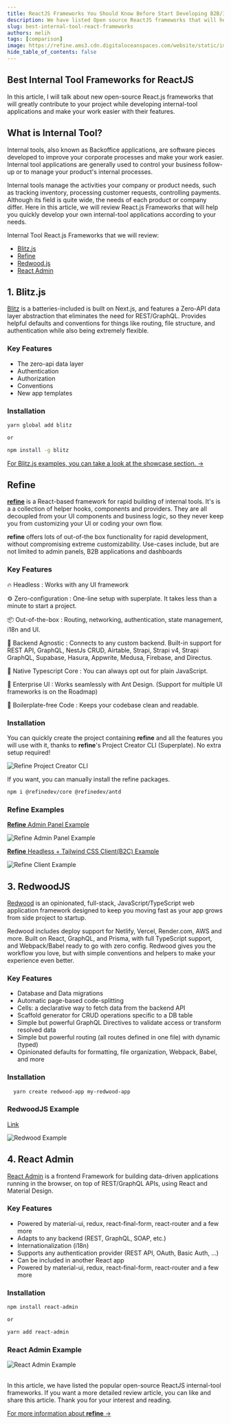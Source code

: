 ```yaml
---
title: ReactJS Frameworks You Should Know Before Start Developing B2B/Internal Application
description: We have listed Open source ReactJS frameworks that will help and speed you up while developing internal-tool applications.
slug: best-internal-tool-react-frameworks
authors: melih
tags: [comparison]
image: https://refine.ams3.cdn.digitaloceanspaces.com/website/static/img/placeholder.png
hide_table_of_contents: false
---
```


## Best Internal Tool Frameworks for ReactJS

In this article, I will talk about new open-source React.js frameworks that will greatly contribute to your project while developing internal-tool applications and make your work easier with their features.

<!--truncate-->

## What is Internal Tool?

Internal tools, also known as Backoffice applications, are software pieces developed to improve your corporate processes and make your work easier. Internal tool applications are generally used to control your business follow-up or to manage your product's internal processes.

Internal tools manage the activities your company or product needs, such as tracking inventory, processing customer requests, controlling payments. Although its field is quite wide, the needs of each product or company differ. Here in this article, we will review React.js Frameworks that will help you quickly develop your own internal-tool applications according to your needs.

Internal Tool React.js Frameworks that we will review:

- [Blitz.js](https://blitzjs.com/)
- [Refine](https://refine.dev/)
- [Redwood.js](https://redwoodjs.com/)
- [React Admin](https://github.com/marmelab/react-admin)

## 1. Blitz.js

[Blitz](https://blitzjs.com/) is a batteries-included is built on Next.js, and features a Zero-API data layer abstraction that eliminates the need for REST/GraphQL. Provides helpful defaults and conventions for things like routing, file structure, and authentication while also being extremely flexible.

### Key Features

- The zero-api data layer
- Authentication
- Authorization
- Conventions
- New app templates

### Installation

```bash
yarn global add blitz

or

npm install -g blitz
```

[For Blitz.js examples, you can take a look at the showcase section. → ](https://blitzjs.com/showcase)

## Refine

[**refine**](https://refine.dev/) is a React-based framework for rapid building of internal tools. It's is a a collection of helper hooks, components and providers. They are all decoupled from your UI components and business logic, so they never keep you from customizing your UI or coding your own flow.

**refine** offers lots of out-of-the box functionality for rapid development, without compromising extreme customizability. Use-cases include, but are not limited to admin panels, B2B applications and dashboards

### Key Features​

🔥 Headless : Works with any UI framework

⚙️ Zero-configuration : One-line setup with superplate. It takes less than a minute to start a project.

📦 Out-of-the-box : Routing, networking, authentication, state management, i18n and UI.

🔌 Backend Agnostic : Connects to any custom backend. Built-in support for REST API, GraphQL, NestJs CRUD, Airtable, Strapi, Strapi v4, Strapi GraphQL, Supabase, Hasura, Appwrite, Medusa, Firebase, and Directus.

📝 Native Typescript Core : You can always opt out for plain JavaScript.

🐜 Enterprise UI : Works seamlessly with Ant Design. (Support for multiple UI frameworks is on the Roadmap)

📝 Boilerplate-free Code : Keeps your codebase clean and readable.

### Installation

You can quickly create the project containing **refine** and all the features you will use with it, thanks to **refine**'s Project Creator CLI (Superplate). No extra setup required!

<img src="https://refine.ams3.cdn.digitaloceanspaces.com/blog/2022-03-16-internal-tool-frameworks/superplate.gif" alt="Refine Project Creator CLI" />
<br />

If you want, you can manually install the refine packages.

```bash
npm i @refinedev/core @refinedev/antd
```

### Refine Examples

[**Refine** Admin Panel Example](https://example.admin.refine.dev/?current=1&pageSize=5)

<img src="https://refine.ams3.cdn.digitaloceanspaces.com/blog/2022-03-16-internal-tool-frameworks/refine-admin-panel.png" alt="Refine Admin Panel Example" />

<br/>

[**Refine** Headless + Tailwind CSS Client(B2C) Example](https://example.refine.dev/)

<img src="https://refine.ams3.cdn.digitaloceanspaces.com/blog/2022-03-16-internal-tool-frameworks/refine_client.png" alt="Refine Client Example" />

## 3. RedwoodJS

[Redwood](https://redwoodjs.com/) is an opinionated, full-stack, JavaScript/TypeScript web application framework designed to keep you moving fast as your app grows from side project to startup.

Redwood includes deploy support for Netlify, Vercel, Render.com, AWS and more. Built on React, GraphQL, and Prisma, with full TypeScript support, and Webpack/Babel ready to go with zero config. Redwood gives you the workflow you love, but with simple conventions and helpers to make your experience even better.

### Key Features

- Database and Data migrations
- Automatic page-based code-splitting
- Cells: a declarative way to fetch data from the backend API
- Scaffold generator for CRUD operations specific to a DB table
- Simple but powerful GraphQL Directives to validate access or transform resolved data
- Simple but powerful routing (all routes defined in one file) with dynamic (typed)
- Opinionated defaults for formatting, file organization, Webpack, Babel, and more

### Installation

```bash
  yarn create redwood-app my-redwood-app
```

### RedwoodJS Example

[Link](https://github.com/redwoodjs/example-blog)

<img src="https://refine.ams3.cdn.digitaloceanspaces.com/blog/2022-03-16-internal-tool-frameworks/redwood.png" alt="Redwood Example" />

## 4. React Admin

[React Admin](https://github.com/marmelab/react-admin) is a frontend Framework for building data-driven applications running in the browser, on top of REST/GraphQL APIs, using React and Material Design.

### Key Features

- Powered by material-ui, redux, react-final-form, react-router and a few more
- Adapts to any backend (REST, GraphQL, SOAP, etc.)
- Internationalization (i18n)
- Supports any authentication provider (REST API, OAuth, Basic Auth, ...)
- Can be included in another React app
- Powered by material-ui, redux, react-final-form, react-router and a few more

### Installation

```bash
npm install react-admin

or

yarn add react-admin
```

### React Admin Example

<img src="https://refine.ams3.cdn.digitaloceanspaces.com/blog/2022-03-16-internal-tool-frameworks/react_admin.png" alt="React Admin Example" />

<br/>
<br/>

In this article, we have listed the popular open-source ReactJS internal-tool frameworks. If you want a more detailed review article, you can like and share this article. Thank you for your interest and reading.

[For more information about **refine** ->](https://refine.dev/docs/)
